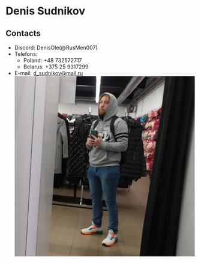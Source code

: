 # Denis Sudnikov 
## Contacts 
* Discord: DenisOle(@RusMen007)
* Telefons:
    * Poland: +48 732572717
    * Belarus: +375 25 9317299
* E-mail: d_sudnikov@mail.ru
![I am here](I.jpg "Hello")
 